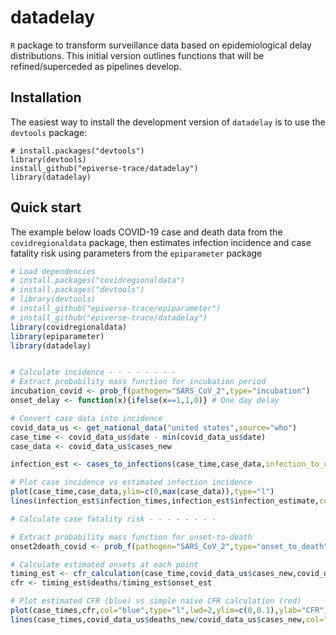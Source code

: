 # datadelay

`R` package to transform surveillance data based on epidemiological delay distributions. This initial version outlines functions that will be refined/superceded as pipelines develop.

## Installation

The easiest way to install the development version of `datadelay` is to use the `devtools` package:

```
# install.packages("devtools")
library(devtools)
install_github("epiverse-trace/datadelay")
library(datadelay)

```


## Quick start

The example below loads COVID-19 case and death data from the `covidregionaldata` package, then estimates infection incidence and case fatality risk using parameters from the `epiparameter` package

```r
# Load dependencies
# install.packages("covidregionaldata")
# install.packages("devtools")
# library(devtools)
# install_github("epiverse-trace/epiparameter")
# install_github("epiverse-trace/datadelay")
library(covidregionaldata)
library(epiparameter)
library(datadelay)


# Calculate incidence - - - - - - - - 
# Extract probability mass function for incubation period
incubation_covid <- prob_f(pathogen="SARS_CoV_2",type="incubation")
onset_delay <- function(x){ifelse(x==1,1,0)} # One day delay

# Convert case data into incidence
covid_data_us <- get_national_data("united states",source="who")
case_time <- covid_data_us$date - min(covid_data_us$date)
case_data <- covid_data_us$cases_new

infection_est <- cases_to_infections(case_time,case_data,infection_to_onset = incubation_covid,onset_to_report = onset_delay)

# Plot case incidence vs estimated infection incidence
plot(case_time,case_data,ylim=c(0,max(case_data)),type="l")
lines(infection_est$infection_times,infection_est$infection_estimate,col="blue")

# Calculate case fatality risk - - - - - - - - 

# Extract probability mass function for onset-to-death
onset2death_covid <- prob_f(pathogen="SARS_CoV_2",type="onset_to_death")

# Calculate estimated onsets at each point
timing_est <- cfr_calculation(case_time,covid_data_us$cases_new,covid_data_us$deaths_new,onset_to_death = onset2death_covid)
cfr <- timing_est$deaths/timing_est$onset_est

# Plot estimated CFR (blue) vs simple naive CFR calculation (red)
plot(case_times,cfr,col="blue",type="l",lwd=2,ylim=c(0,0.1),ylab="CFR")
lines(case_times,covid_data_us$deaths_new/covid_data_us$cases_new,col="red")

```
